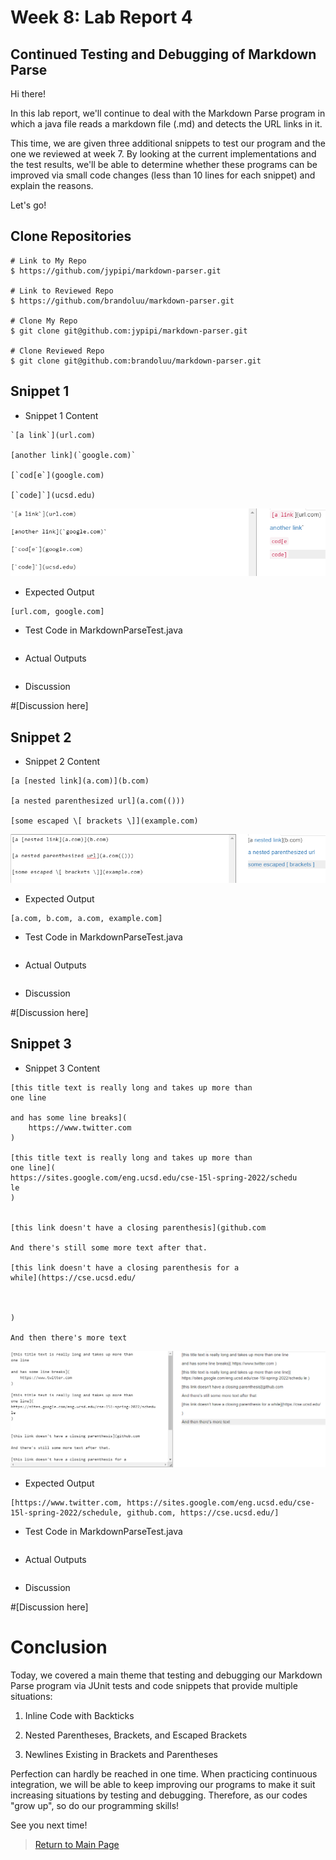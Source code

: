 # Week 8: Lab Report 4

## Continued Testing and Debugging of Markdown Parse

Hi there!

In this lab report, we'll continue to deal with the Markdown Parse program in 
which a java file reads a markdown file (.md) and detects the URL links in it.

This time, we are given three additional snippets to test our program and the
one we reviewed at week 7. By looking at the current implementations and the
test results, we'll be able to determine whether these programs can be improved
via small code changes (less than 10 lines for each snippet) and explain the
reasons.

Let's go!

## Clone Repositories

```
# Link to My Repo
$ https://github.com/jypipi/markdown-parser.git

# Link to Reviewed Repo
$ https://github.com/brandoluu/markdown-parser.git

# Clone My Repo
$ git clone git@github.com:jypipi/markdown-parser.git

# Clone Reviewed Repo
$ git clone git@github.com:brandoluu/markdown-parser.git
```

## Snippet 1

* Snippet 1 Content

```
`[a link`](url.com)

[another link](`google.com)`

[`cod[e`](google.com)

[`code]`](ucsd.edu)
```

![Image](Images\Lab-Report-4\1.png)

* Expected Output

```
[url.com, google.com]
```

* Test Code in MarkdownParseTest.java

```

```

* Actual Outputs

```

```

* Discussion

#[Discussion here]


## Snippet 2

* Snippet 2 Content

```
[a [nested link](a.com)](b.com)

[a nested parenthesized url](a.com(()))

[some escaped \[ brackets \]](example.com)
```

![Image](Images\Lab-Report-4\2.png)

* Expected Output

```
[a.com, b.com, a.com, example.com]
```

* Test Code in MarkdownParseTest.java

```

```

* Actual Outputs

```

```

* Discussion

#[Discussion here]


## Snippet 3

* Snippet 3 Content

```
[this title text is really long and takes up more than
one line

and has some line breaks](
    https://www.twitter.com
)

[this title text is really long and takes up more than
one line](
https://sites.google.com/eng.ucsd.edu/cse-15l-spring-2022/schedu
le
)


[this link doesn't have a closing parenthesis](github.com

And there's still some more text after that.

[this link doesn't have a closing parenthesis for a
while](https://cse.ucsd.edu/



)

And then there's more text
```

![Image](Images\Lab-Report-4\3.png)

* Expected Output

```
[https://www.twitter.com, https://sites.google.com/eng.ucsd.edu/cse-15l-spring-2022/schedule, github.com, https://cse.ucsd.edu/]
```

* Test Code in MarkdownParseTest.java

```

```

* Actual Outputs

```

```

* Discussion

#[Discussion here]


# Conclusion

Today, we covered a main theme that testing and debugging our Markdown Parse 
program via JUnit tests and code snippets that provide multiple situations:

1) Inline Code with Backticks

2) Nested Parentheses, Brackets, and Escaped Brackets

3) Newlines Existing in Brackets and Parentheses

Perfection can hardly be reached in one time. When practicing continuous integration, we will be able to keep improving our programs to make it suit increasing situations by testing and debugging. Therefore, as our codes "grow up", so do our programming
skills!

See you next time!

> [Return to Main Page](https://jypipi.github.io/cse15l-lab-reports/index.html)